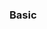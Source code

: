 <div id="title">

### Basic
</div>

<div id="body">

<include src="useDefaultBranch/unit-inParent-asPanel.md" boilerplate />
<include src="dontRecycleVarsOrParams/unit-inParent-asPanel.md" boilerplate />
<include src="avoidEmptyCatchBlocks/unit-inParent-asPanel.md" boilerplate />
<include src="deleteDeadCode/unit-inParent-asPanel.md" boilerplate />

</div>